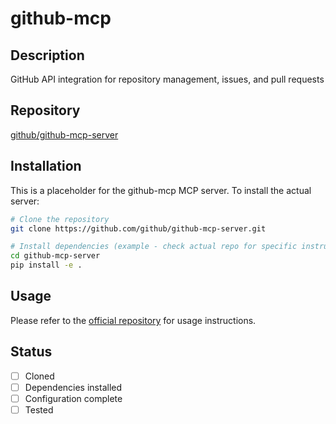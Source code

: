 # github-mcp

## Description
GitHub API integration for repository management, issues, and pull requests

## Repository
[github/github-mcp-server](https://github.com/github/github-mcp-server)

## Installation

This is a placeholder for the github-mcp MCP server. To install the actual server:

```bash
# Clone the repository
git clone https://github.com/github/github-mcp-server.git

# Install dependencies (example - check actual repo for specific instructions)
cd github-mcp-server
pip install -e .
```

## Usage

Please refer to the [official repository](https://github.com/github/github-mcp-server) for usage instructions.

## Status

- [ ] Cloned
- [ ] Dependencies installed
- [ ] Configuration complete
- [ ] Tested
